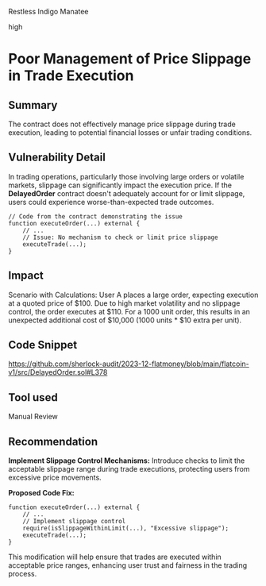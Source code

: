 Restless Indigo Manatee

high

# Poor Management of Price Slippage in Trade Execution

## Summary
The contract does not effectively manage price slippage during trade execution, leading to potential financial losses or unfair trading conditions.
## Vulnerability Detail
In trading operations, particularly those involving large orders or volatile markets, slippage can significantly impact the execution price. If the **DelayedOrder** contract doesn't adequately account for or limit slippage, users could experience worse-than-expected trade outcomes.

```solidity
// Code from the contract demonstrating the issue
function executeOrder(...) external {
    // ...
    // Issue: No mechanism to check or limit price slippage
    executeTrade(...);
}
```

## Impact
Scenario with Calculations:
User A places a large order, expecting execution at a quoted price of $100.
Due to high market volatility and no slippage control, the order executes at $110.
For a 1000 unit order, this results in an unexpected additional cost of $10,000 (1000 units * $10 extra per unit).
## Code Snippet
https://github.com/sherlock-audit/2023-12-flatmoney/blob/main/flatcoin-v1/src/DelayedOrder.sol#L378
## Tool used

Manual Review

## Recommendation
**Implement Slippage Control Mechanisms:**
Introduce checks to limit the acceptable slippage range during trade executions, protecting users from excessive price movements.

**Proposed Code Fix:**
```solidity
function executeOrder(...) external {
    // ...
    // Implement slippage control
    require(isSlippageWithinLimit(...), "Excessive slippage");
    executeTrade(...);
}
```
This modification will help ensure that trades are executed within acceptable price ranges, enhancing user trust and fairness in the trading process.